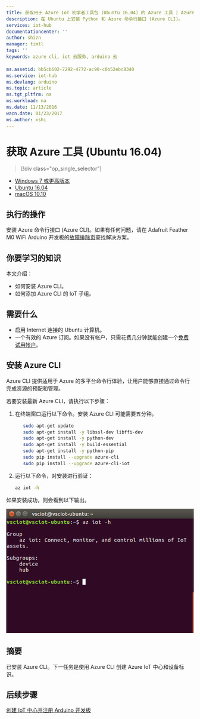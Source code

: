 ```yaml
---
title: 获取用于 Azure IoT 初学者工具包 (Ubuntu 16.04) 的 Azure 工具 | Azure
description: 在 Ubuntu 上安装 Python 和 Azure 命令行接口 (Azure CLI)。
services: iot-hub
documentationcenter: ''
author: shizn
manager: timtl
tags: ''
keywords: azure cli, iot 云服务, arduino 云

ms.assetid: bb5cb602-7292-4772-ac90-c0b52ebc8340
ms.service: iot-hub
ms.devlang: arduino
ms.topic: article
ms.tgt_pltfrm: na
ms.workload: na
ms.date: 11/13/2016
wacn.date: 01/23/2017
ms.author: xshi
---
```


# 获取 Azure 工具 (Ubuntu 16.04)

> [!div class="op_single_selector"]
- [Windows 7 或更高版本][windows]
- [Ubuntu 16.04][ubuntu]
- [macOS 10.10][macos]

## 执行的操作

安装 Azure 命令行接口 (Azure CLI)。如果有任何问题，请在 Adafruit Feather M0 WiFi Arduino 开发板的[故障排除页](./iot-hub-adafruit-feather-m0-wifi-kit-arduino-troubleshooting.md)查找解决方案。

## 你要学习的知识
本文介绍：

 - 如何安装 Azure CLI。
 - 如何添加 Azure CLI 的 IoT 子组。

## 需要什么

 - 启用 Internet 连接的 Ubuntu 计算机。
 - 一个有效的 Azure 订阅。如果没有帐户，只需花费几分钟就能创建一个[免费试用帐户](https://www.azure.cn/pricing/1rmb-trial/)。

## 安装 Azure CLI
Azure CLI 提供适用于 Azure 的多平台命令行体验，让用户能够直接通过命令行完成资源的预配和管理。

若要安装最新 Azure CLI，请执行以下步骤：

1. 在终端窗口运行以下命令。安装 Azure CLI 可能需要五分钟。

    ```bash
       sudo apt-get update
       sudo apt-get install -y libssl-dev libffi-dev
       sudo apt-get install -y python-dev
       sudo apt-get install -y build-essential
       sudo apt-get install -y python-pip
       sudo pip install --upgrade azure-cli
       sudo pip install --upgrade azure-cli-iot
    ```

2. 运行以下命令，对安装进行验证：

    ```bash
    az iot -h
    ```

如果安装成功，则会看到以下输出。

![指示成功的输出][output]  

## 摘要
已安装 Azure CLI。下一任务是使用 Azure CLI 创建 Azure IoT 中心和设备标识。

## 后续步骤
[创建 IoT 中心并注册 Arduino 开发板][create-your-iot-hub-and-register-your-arduino-board]
<!-- Images and links -->

[windows]: ./iot-hub-adafruit-feather-m0-wifi-kit-arduino-lesson2-get-azure-tools-win32.md
[ubuntu]: ./iot-hub-adafruit-feather-m0-wifi-kit-arduino-lesson2-get-azure-tools-ubuntu.md
[macos]: ./iot-hub-adafruit-feather-m0-wifi-kit-arduino-lesson2-get-azure-tools-mac.md
[output]: ./media/iot-hub-adafruit-feather-m0-wifi-lessons/lesson2/az_iot_help_ubuntu.png
[create-your-iot-hub-and-register-your-arduino-board]: ./iot-hub-adafruit-feather-m0-wifi-kit-arduino-lesson2-prepare-azure-iot-hub.md

<!---HONumber=Mooncake_0116_2017-->